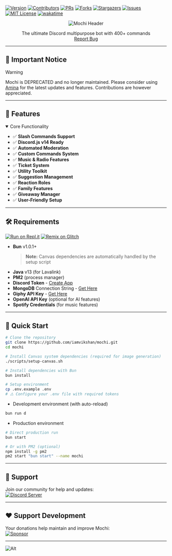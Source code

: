 [![Version][version-shield]][version-url] [![Contributors][contributors-shield]][contributors-url]
[![PRs][pr-shield]][pr-url] [![Forks][forks-shield]][forks-url]
[![Stargazers][stars-shield]][stars-url] [![Issues][issues-shield]][issues-url]
[![MIT License][license-shield]][license-url]
[![wakatime](https://wakatime.com/badge/user/8535571c-1079-48d4-ac47-11a817f61249/project/64d6795e-df1a-4e39-8396-d39a6f5a02ac.svg)](https://wakatime.com/badge/user/8535571c-1079-48d4-ac47-11a817f61249/project/64d6795e-df1a-4e39-8396-d39a6f5a02ac)

<center>
  <img src="https://capsule-render.vercel.app/api?type=waving&color=gradient&height=200&section=header&text=Mochi&fontSize=80&fontAlignY=35&animation=twinkling&fontColor=gradient" alt="Mochi Header"/>
</center>

  <p align="center">
    The ultimate Discord multipurpose bot with 400+ commands
    <br />
    <a href="https://github.com/iamvikshan/mochi/issues">Report Bug</a>
  </p>
</p>

---

## 📌 Important Notice

> [!WARNING]
>
> Mochi is DEPRECATED and no longer maintained. Please consider using
> [Amina](https://github.com/iamvikshan/amina) for the latest updates and features. Contributions
> are however appreciated.

---

## 🚀 Features

<details open>
<summary>Core Functionality</summary>

- ✅ **Slash Commands Support**
- ✅ **Discord.js v14 Ready**
- ✅ **Automated Moderation**
- ✅ **Custom Commands System**
- ✅ **Music & Radio Features**
- ✅ **Ticket System**
- ✅ **Utility Toolkit**
- ✅ **Suggestion Management**
- ✅ **Reaction Roles**
- ✅ **Family Features**
- ✅ **Giveaway Manager**
- ✅ **User-Friendly Setup**
</details>

---

## 🛠️ Requirements

[![Run on Repl.it](https://repl.it/badge/github/iamvikshan/Mochi)](https://replit.com/@vikshan/Mochi)
[![Remix on Glitch](https://cdn.glitch.com/2703baf2-b643-4da7-ab91-7ee2a2d00b5b%2Fremix-button.svg)](https://glitch.com/edit/#!/import/github/iamvikshan/Mochi)

- **Bun** v1.0.1+
  > **Note:** Canvas dependencies are automatically handled by the setup script
- **Java** v13 (for Lavalink)
- **PM2** (process manager)
- **Discord Token** - [Create App](https://discord.com/developers/applications)
- **MongoDB** Connection String - [Get Here](https://cloud.mongodb.com)
- **Giphy API Key** - [Get Here](https://developers.giphy.com)
- **OpenAI API Key** (optional for AI features)
- **Spotify Credentials** (for music features)

---

## 🚀 Quick Start

```bash
# Clone the repository
git clone https://github.com/iamvikshan/mochi.git
cd mochi

# Install Canvas system dependencies (required for image generation)
./scripts/setup-canvas.sh

# Install dependencies with Bun
bun install

# Setup environment
cp .env.example .env
# ⚠️ Configure your .env file with required tokens
```

- Development environment (with auto-reload)

```bash
bun run d
```

- Production environment

```bash
# Direct production run
bun start

# Or with PM2 (optional)
npm install -g pm2
pm2 start "bun start" --name mochi
```

---

## 🤝 Support

Join our community for help and updates:  
[![Discord Server](https://invidget.switchblade.xyz/uMgS9evnmv)](https://discord.gg/uMgS9evnmv)

---

## ❤️ Support Development

Your donations help maintain and improve Mochi:  
[![Sponsor](https://img.shields.io/badge/Sponsor-on%20GitHub-red?logo=github)](https://github.com/sponsors/iamvikshan)

---

[version-shield]: https://img.shields.io/github/package-json/v/iamvikshan/Mochi?style=for-the-badge
[version-url]: https://github.com/iamvikshan/mochi
[pr-shield]: https://img.shields.io/github/issues-pr/iamvikshan/Mochi?style=for-the-badge
[pr-url]: https://github.com/iamvikshan/mochi/pulls
[contributors-shield]:
  https://img.shields.io/github/contributors/iamvikshan/Mochi.svg?style=for-the-badge
[contributors-url]: https://github.com/iamvikshan/mochi/graphs/contributors
[forks-shield]: https://img.shields.io/github/forks/iamvikshan/Mochi.svg?style=for-the-badge
[forks-url]: https://github.com/iamvikshan/mochi/network/members
[stars-shield]: https://img.shields.io/github/stars/iamvikshan/Mochi.svg?style=for-the-badge
[stars-url]: https://github.com/iamvikshan/mochi/stargazers
[issues-shield]: https://img.shields.io/github/issues/iamvikshan/Mochi.svg?style=for-the-badge
[issues-url]: https://github.com/iamvikshan/mochi/issues
[license-shield]: https://img.shields.io/github/license/iamvikshan/Mochi.svg?style=for-the-badge
[license-url]: https://github.com/iamvikshan/mochi/blob/master/LICENSE

![Alt](https://repobeats.axiom.co/api/embed/1d6ed241da20320c5aa13a204030204aaaf714db.svg "Repobeats analytics image")